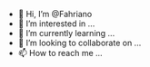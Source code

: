 - 👋 Hi, I’m @Fahriano
- 👀 I’m interested in ...
- 🌱 I’m currently learning ...
- 💞️ I’m looking to collaborate on ...
- 📫 How to reach me ...

<!---
Fahriano/Fahriano is a ✨ special ✨ repository because its `README.md` (this file) appears on your GitHub profile.
You can click the Preview link to take a look at your changes.
--->
